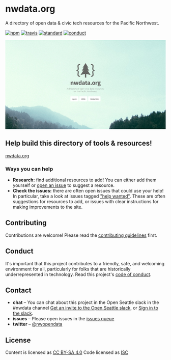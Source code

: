 # nwdata.org

A directory of open data & civic tech resources for the Pacific Northwest.

[![npm][npm-image]][npm-url]
[![travis][travis-image]][travis-url]
[![standard][standard-image]][standard-url]
[![conduct][conduct]][conduct-url]

[npm-image]: https://img.shields.io/npm/v/nwdata.org.svg?style=flat-square
[npm-url]: https://www.npmjs.com/package/nwdata.org
[travis-image]: https://img.shields.io/travis/sethvincent/nwdata.org.svg?style=flat-square
[travis-url]: https://travis-ci.org/sethvincent/nwdata.org
[standard-image]: https://img.shields.io/badge/code%20style-standard-brightgreen.svg?style=flat-square
[standard-url]: http://npm.im/standard
[conduct]: https://img.shields.io/badge/code%20of%20conduct-contributor%20covenant-green.svg?style=flat-square
[conduct-url]: CONDUCT.md

<a href="http://nwdata.org">![nwdata.org screenshot](img/nwdata-screenshot.png)</a>

## Help build this directory of tools & resources!

[nwdata.org](https:/nwdata.org)

### Ways you can help

- **Research:** find additional resources to add! You can either add them yourself or [open an issue](https://github.com/sethvincent/nwdata.org/issues/new) to suggest a resource.
- **Check the issues:** there are often open issues that could use your help! In particular, take a look at issues tagged ["help wanted"](https://github.com/sethvincent/nwdata.org/issues?q=is%3Aissue+is%3Aopen+label%3A%22help+wanted%22). These are often suggestions for resources to add, or issues with clear instructions for making improvements to the site.

## Contributing

Contributions are welcome! Please read the [contributing guidelines](CONTRIBUTING.md) first.

## Conduct

It's important that this project contributes to a friendly, safe, and welcoming environment for all, particularly for folks that are historically underrepresented in technology. Read this project's [code of conduct](CONDUCT.md).

## Contact

- **chat** – You can chat about this project in the Open Seattle slack in the #nwdata channel [Get an invite to the Open Seattle slack](https://openseattleslack.herokuapp.com), or [Sign in to the slack](https://openseattle.slack.com).
- **issues** – Please open issues in the [issues queue](https://github.com/sethvincent/nwdata.org/issues)
- **twitter** – [@nwopendata](https://twitter.com/nwopendata)

## License
Content is licensed as [CC BY-SA 4.0](https://creativecommons.org/licenses/by-sa/4.0/)
Code licensed as [ISC](LICENSE.md)
